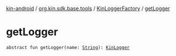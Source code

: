 [kin-android](../../index.md) / [org.kin.sdk.base.tools](../index.md) / [KinLoggerFactory](index.md) / [getLogger](./get-logger.md)

# getLogger

`abstract fun getLogger(name: `[`String`](https://kotlinlang.org/api/latest/jvm/stdlib/kotlin/-string/index.html)`): `[`KinLogger`](../-kin-logger/index.md)